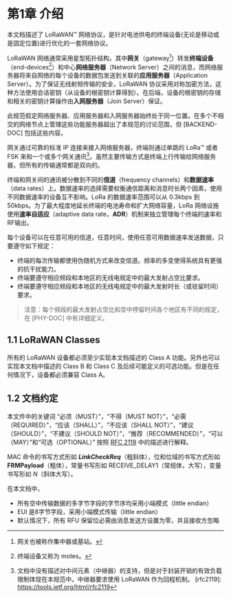 

# 第1章 介绍

本文档描述了 LoRaWAN™ 网络协议，是针对电池供电的终端设备(无论是移动或是固定位置)进行优化的一套网络协议。

LoRaWAN 网络通常采用星型拓扑结构，其中**网关**（gateway[^注1]）转发**终端设备**（end-devices[^注2]）和中心**网络服务器**（Network Server）之间的消息，而网络服务器将来自网络的每个设备的数据包发送到关联的**应用服务器**（Application Server）。为了保证无线射频传输的安全，LoRaWAN 协议采用对称加密方法，这种方法使用会话密钥（从设备的根密钥计算得到）。在后端，设备的根密钥的存储和相关的密钥计算操作由**入网服务器**（Join Server）保证。

此规范假定网络服务器、应用服务器和入网服务器始终处于同一位置。在多个不相交的网络节点上管理这些功能服务器超出了本规范的讨论范围，但 [BACKEND-DOC] 包括这些内容。

网关通过可靠的标准 IP 连接来接入网络服务器，终端则通过单跳的 LoRa™ 或者 FSK 来和一个或多个网关通讯[^注3]。虽然主要传输方式是终端上行传输给网络服务器，但所有的传输通常都是双向的。

终端和网关间的通讯被分散到不同的**信道**（frequency channels）和**数据速率**（data rates）上。数据速率的选择需要权衡通信距离和消息时长两个因素，使用不同数据速率的设备互不影响。LoRa 的数据速率范围可以从 0.3kbps 到 50kbps。为了最大程度地延长终端的电池寿命和扩大网络容量，LoRa 网络设施使用**速率自适应**（adaptive data rate，**ADR**）机制来独立管理每个终端的速率和RF输出。

每个设备可以在任意可用的信道，任意时间，使用任意可用数据速率发送数据，只要遵守如下规定：

- 终端的每次传输都使用伪随机方式来改变信道。频率的多变使得系统具有更强的抗干扰能力。
- 终端要遵守相应频段和本地区的无线电规定中的最大发射占空比要求。
- 终端要遵守相应频段和本地区的无线电规定中的最大发射时长（或驻留时间）要求。

> 注意：每个频段的最大发射占空比和空中停留时间各个地区有不同的规定，在 [PHY-DOC] 中有详细定义。


## 1.1 LoRaWAN Classes

所有的 LoRaWAN 设备都必须至少实现本文档描述的 Class A 功能。另外也可以实现本文档中描述的 Class B 和 Class C 及后续可能定义的可选功能。但是在任何情况下，设备都必须兼容 Class A。


## 1.2 文档约定

本文件中的关键词 “必须（MUST）”，“不得（MUST NOT）”，“必需（REQUIRED）”，“应该（SHALL）”，“不应该（SHALL NOT）”，“建议（SHOULD）”，“不建议（SHOULD NOT）”，“推荐（RECOMMENDED）”，“可以（MAY）”和“可选（OPTIONAL）” 按照 [RFC 2119](https://tools.ietf.org/html/rfc2119) 中的描述进行解释。

MAC 命令的书写方式形如 ***LinkCheckReq***（粗斜体），位和位域的书写方式形如 **FRMPayload**（粗体），常量书写形如 RECEIVE_DELAY1（常规体，大写），变量书写形如 *N*（斜体大写）。

在本文档中，

- 所有空中传输数据的多字节字段的字节序均采用小端模式（little endian）
- EUI 是8字节字段，采用小端模式传输（little endian）
- 默认情况下，所有 RFU 保留位必需由消息发送方设置为零，并且接收方忽略


[^注1]: 网关也被称作集中器或基站。
[^注2]: 终端设备又称为 motes。
[^注3]: 文档中没有描述对中间元素（中继器）的支持，但是对于封装开销的有效负载限制体现在本规范中。中继器要求使用 LoRaWAN 作为回程机制。
[rfc2119]: https://tools.ietf.org/html/rfc2119

